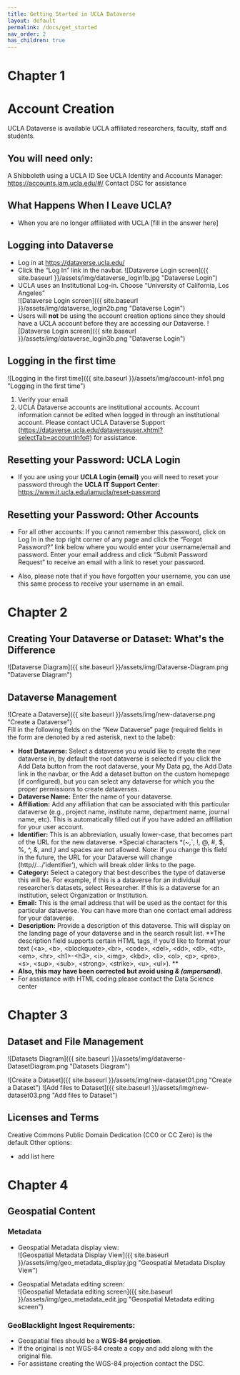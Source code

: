 ```yaml
---
title: Getting Started in UCLA Dataverse
layout: default
permalink: /docs/get_started
nav_order: 2
has_children: true
---
```


# Chapter 1

# Account Creation  

UCLA Dataverse is available UCLA affiliated researchers, faculty, staff and students.   

## You will need only:
A Shibboleth using a UCLA ID
See UCLA Identity and Accounts Manager:  https://accounts.iam.ucla.edu/#/
Contact DSC for assistance

## What Happens When I Leave UCLA?
- When you are no longer affiliated with UCLA [fill in the answer here]


## Logging into Dataverse
- Log in at https://dataverse.ucla.edu/
- Click the “Log In” link in the navbar.
![Dataverse Login screen]({{ site.baseurl }}/assets/img/dataverse_login1b.jpg "Dataverse Login")
- UCLA uses an Institutional Log-in. Choose “University of California, Los Angeles”  
![Dataverse Login screen]({{ site.baseurl }}/assets/img/dataverse_login2b.png "Dataverse Login")
- Users will __not__ be using the account creation options since they should have a UCLA account before they are accessing our Dataverse.
![Dataverse Login screen]({{ site.baseurl }}/assets/img/dataverse_login3b.png "Dataverse Login")

## Logging in the first time  
![Logging in the first time]({{ site.baseurl }}/assets/img/account-info1.png "Logging in the first time")  
1. Verify your email
2. UCLA Dataverse accounts are institutional accounts. Account information cannot be edited when logged in through an institutional account.  Please contact UCLA Dataverse Support (https://dataverse.ucla.edu/dataverseuser.xhtml?selectTab=accountInfo#) for assistance.

## Resetting your Password: UCLA Login
- If you are using your **UCLA Login (email)** you will need to reset your password through the **UCLA IT Support Center**: <https://www.it.ucla.edu/iamucla/reset-password>

## Resetting your Password: Other Accounts
- For all other accounts: If you cannot remember this password, click on Log In in the top right corner of any page and click the “Forgot Password?” link below where you would enter your username/email and password. Enter your email address and click “Submit Password Request” to receive an email with a link to reset your password.  

- Also, please note that if you have forgotten your username, you can use this same process to receive your username in an email.  

# Chapter 2  
## Creating Your Dataverse or Dataset: What's the Difference  
![Dataverse Diagram]({{ site.baseurl }}/assets/img/Dataverse-Diagram.png "Dataverse Diagram")  
## Dataverse Management  
![Create a Dataverse]({{ site.baseurl }}/assets/img/new-dataverse.png "Create a Dataverse")  
Fill in the following fields on the “New Dataverse” page (required fields in the form are denoted by a red asterisk, next to the label):      
- **Host Dataverse:** Select a dataverse you would like to create the new dataverse in, by default the root dataverse is selected if you click the Add Data button from the root dataverse, your My Data pg, the Add Data link in the navbar, or the Add a dataset button on the custom homepage (if configured), but you can select any dataverse for which you the proper permissions to create dataverses.  
- **Dataverse Name:** Enter the name of your dataverse.  
- **Affiliation:** Add any affiliation that can be associated with this particular dataverse (e.g., project name, institute name, department name, journal name, etc). This is automatically filled out if you have added an affiliation for your user account.  
- **Identifier:** This is an abbreviation, usually lower-case, that becomes part of the URL for the new dataverse. *Special characters *(~,`, !, @, #, $, %, ^, &, and *)* and spaces are not allowed. Note: if you change this field in the future, the URL for your Dataverse will change (http//.../’identifier’), which will break older links to the page.  
- **Category:** Select a category that best describes the type of dataverse this will be. For example, if this is a dataverse for an individual researcher’s datasets, select Researcher. If this is a dataverse for an institution, select Organization or Institution.  
- **Email:** This is the email address that will be used as the contact for this particular dataverse. You can have more than one contact email address for your dataverse.  
- **Description:** Provide a description of this dataverse. This will display on the landing page of your dataverse and in the search result list.     **The description field supports certain HTML tags, if you’d like to format your text (\<a\>, \<b\>, \<blockquote\>,\<br\>, \<code\>, \<del\>, \<dd\>, \<dl\>, \<dt\>, \<em\>, \<hr\>, \<h1\>-\<h3\>, \<i\>, \<img\>, \<kbd\>, \<li\>, \<ol\>, \<p\>, \<pre\>, \<s\>, \<sup\>, \<sub\>, \<strong\>, \<strike\>, \<u\>, \<ul\>).  **   
- **Also, this may have been corrected but avoid using *& (ampersand)*.**   
- For assistance with HTML coding please contact the Data Science center      

# Chapter 3  
## Dataset and File Management
![Datasets Diagram]({{ site.baseurl }}/assets/img/dataverse-DatasetDiagram.png "Datasets Diagram")

![Create a Dataset]({{ site.baseurl }}/assets/img/new-dataset01.png "Create a Dataset")
![Add files to Dataset]({{ site.baseurl }}/assets/img/new-dataset03.png "Add files to Dataset")

## Licenses and Terms 
Creative Commons Public Domain Dedication (CC0 or CC Zero) is the default 
Other options: 
- add list here 


# Chapter 4 
## Geospatial Content 
### Metadata  

- Geospatial Metadata display view:  
![Geospatial Metadata Display View]({{ site.baseurl }}/assets/img/geo_metadata_display.jpg "Geospatial Metadata Display View") 

- Geospatial Metadata editing screen:  
![Geospatial Metadata editing screen]({{ site.baseurl }}/assets/img/geo_metadata_edit.jpg "Geospatial Metadata editing screen") 

### GeoBlacklight Ingest Requirements:  
- Geospatial files should be a **WGS-84 projection**. 
- If the original is not WGS-84 create a copy and add along with the original file. 
- For assistane creating the WGS-84 projection contact the DSC.
